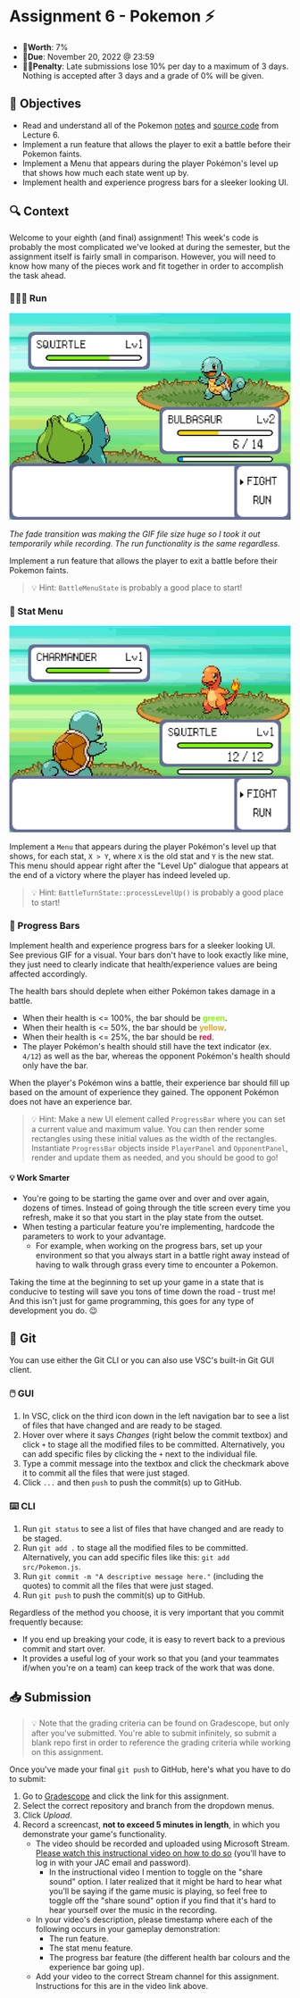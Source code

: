 # Assignment 6 - Pokemon ⚡

- 💯**Worth**: 7%
- 📅**Due**: November 20, 2022 @ 23:59
- 🙅🏽‍**Penalty**: Late submissions lose 10% per day to a maximum of 3 days. Nothing is accepted after 3 days and a grade of 0% will be given.

## 🎯 Objectives

- Read and understand all of the Pokemon [notes](https://jac-cs-game-programming-fall22.github.io/Notes/#/6-Pokemon/) and [source code](https://github.com/JAC-CS-Game-Programming-Fall22/6-Pokemon) from Lecture 6.
- Implement a run feature that allows the player to exit a battle before their Pokemon faints.
- Implement a Menu that appears during the player Pokémon's level up that shows how much each state went up by.
- Implement health and experience progress bars for a sleeker looking UI.

## 🔍 Context

Welcome to your eighth (and final) assignment! This week's code is probably the most complicated we've looked at during the semester, but the assignment itself is fairly small in comparison. However, you will need to know how many of the pieces work and fit together in order to accomplish the task ahead.

### 🏃🏾‍♀️ Run

![Run](./assets/images/Run.gif)

_The fade transition was making the GIF file size huge so I took it out temporarily while recording. The run functionality is the same regardless._

Implement a run feature that allows the player to exit a battle before their Pokemon faints.

> 💡 Hint: `BattleMenuState` is probably a good place to start!

### 🧮 Stat Menu

![Stats and Progress](./assets/images/Stats-Progress.gif)

Implement a `Menu` that appears during the player Pokémon's level up that shows, for each stat, `X > Y`, where `X` is the old stat and `Y` is the new stat. This menu should appear right after the "Level Up" dialogue that appears at the end of a victory where the player has indeed leveled up.

> 💡 Hint: `BattleTurnState::processLevelUp()` is probably a good place to start!

### 🔄️ Progress Bars

Implement health and experience progress bars for a sleeker looking UI. See previous GIF for a visual. Your bars don't have to look exactly like mine, they just need to clearly indicate that health/experience values are being affected accordingly.

The health bars should deplete when either Pokémon takes damage in a battle.

- When their health is <= 100%, the bar should be <span style="color:chartreuse">**green**</span>.
- When their health is <= 50%, the bar should be <span style="color:goldenrod">**yellow**</span>.
- When their health is <= 25%, the bar should be <span style="color:crimson">**red**</span>.
- The player Pokémon's health should still have the text indicator (ex. `4/12`) as well as the bar, whereas the opponent Pokémon's health should only have the bar.

When the player's Pokémon wins a battle, their experience bar should fill up based on the amount of experience they gained. The opponent Pokémon does not have an experience bar.

> 💡 Hint: Make a new UI element called `ProgressBar` where you can set a current value and maximum value. You can then render some rectangles using these initial values as the width of the rectangles. Instantiate `ProgressBar` objects inside `PlayerPanel` and `OpponentPanel`, render and update them as needed, and you should be good to go!

#### 💡 Work Smarter

- You're going to be starting the game over and over and over again, dozens of times. Instead of going through the title screen every time you refresh, make it so that you start in the play state from the outset.
- When testing a particular feature you're implementing, hardcode the parameters to work to your advantage.
  - For example, when working on the progress bars, set up your environment so that you always start in a battle right away instead of having to walk through grass every time to encounter a Pokemon.

Taking the time at the beginning to set up your game in a state that is conducive to testing will save you tons of time down the road - trust me! And this isn't just for game programming, this goes for any type of development you do. 😉

## 🌿 Git

You can use either the Git CLI or you can also use VSC's built-in Git GUI client.

### 🖱️ GUI

1. In VSC, click on the third icon down in the left navigation bar to see a list of files that have changed and are ready to be staged.
2. Hover over where it says _Changes_ (right below the commit textbox) and click `+` to stage all the modified files to be committed. Alternatively, you can add specific files by clicking the `+` next to the individual file.
3. Type a commit message into the textbox and click the checkmark above it to commit all the files that were just staged.
4. Click `...` and then `push` to push the commit(s) up to GitHub.

### ⌨️ CLI

1. Run `git status` to see a list of files that have changed and are ready to be staged.
2. Run `git add .` to stage all the modified files to be committed. Alternatively, you can add specific files like this: `git add src/Pokemon.js`.
3. Run `git commit -m "A descriptive message here."` (including the quotes) to commit all the files that were just staged.
4. Run `git push` to push the commit(s) up to GitHub.

Regardless of the method you choose, it is very important that you commit frequently because:

- If you end up breaking your code, it is easy to revert back to a previous commit and start over.
- It provides a useful log of your work so that you (and your teammates if/when you're on a team) can keep track of the work that was done.

## 📥 Submission

> 💡 Note that the grading criteria can be found on Gradescope, but only after you've submitted. You're able to submit infinitely, so submit a blank repo first in order to reference the grading criteria while working on this assignment.

Once you've made your final `git push` to GitHub, here's what you have to do to submit:

1. Go to [Gradescope](https://www.gradescope.ca/courses/7664) and click the link for this assignment.
2. Select the correct repository and branch from the dropdown menus.
3. Click _Upload_.
4. Record a screencast, **not to exceed 5 minutes in length**, in which you demonstrate your game's functionality.
   - The video should be recorded and uploaded using Microsoft Stream. [Please watch this instructional video on how to do so](https://web.microsoftstream.com/video/62738103-211f-4ddd-bb4a-c594eddcfb0a?list=studio) (you'll have to log in with your JAC email and password).
     - In the instructional video I mention to toggle on the "share sound" option. I later realized that it might be hard to hear what you'll be saying if the game music is playing, so feel free to toggle off the "share sound" option if you find that it's hard to hear yourself over the music in the recording.
   - In your video's description, please timestamp where each of the following occurs in your gameplay demonstration:
     - The run feature.
     - The stat menu feature.
     - The progress bar feature (the different health bar colours and the experience bar going up).
   - Add your video to the correct Stream channel for this assignment. Instructions for this are in the video link above.
